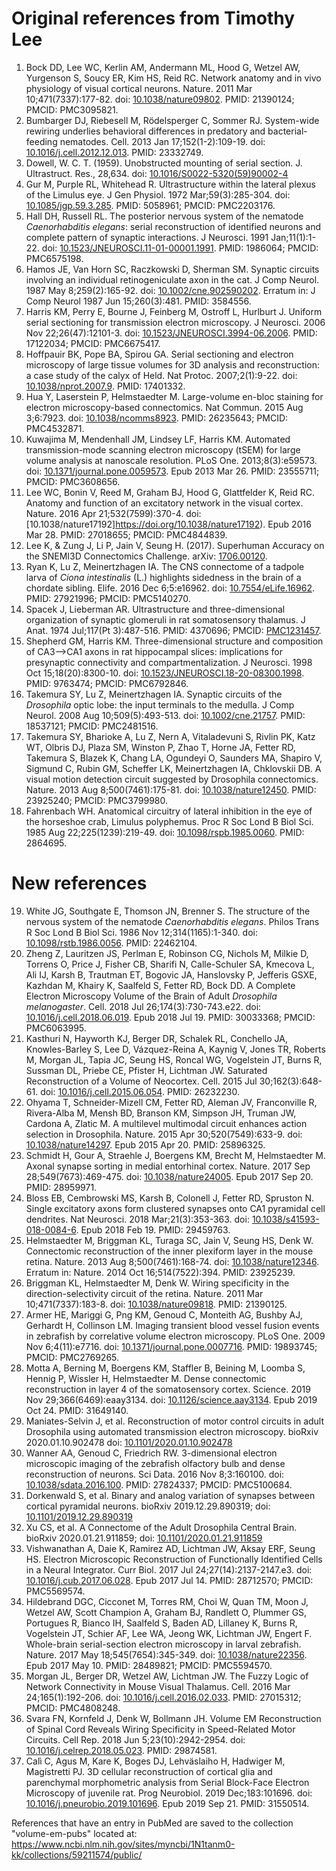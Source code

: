 # Original references from Timothy Lee
1. Bock DD, Lee WC, Kerlin AM, Andermann ML, Hood G, Wetzel AW, Yurgenson S, Soucy ER, Kim HS, Reid RC. Network anatomy and in vivo physiology of visual cortical neurons. Nature. 2011 Mar 10;471(7337):177-82. doi: [10.1038/nature09802](https://doi.org/10.1038/nature09802). PMID: 21390124; PMCID: PMC3095821.
2. Bumbarger DJ, Riebesell M, R&ouml;delsperger C, Sommer RJ. System-wide rewiring underlies behavioral differences in predatory and bacterial-feeding nematodes. Cell. 2013 Jan 17;152(1-2):109-19. doi: [10.1016/j.cell.2012.12.013](https://doi.org/10.1016/j.cell.2012.12.013). PMID: 23332749.  
3. Dowell, W. C. T. (1959). Unobstructed mounting of serial section. J. Ultrastruct. Res., 28,634. doi: [10.1016/S0022-5320(59)90002-4](https://doi.org/10.1016/S0022-5320(59)90002-4)
4. Gur M, Purple RL, Whitehead R. Ultrastructure within the lateral plexus of the Limulus eye. J Gen Physiol. 1972 Mar;59(3):285-304. doi: [10.1085/jgp.59.3.285](https://doi.org/10.1085/jgp.59.3.285). PMID: 5058961; PMCID: PMC2203176.
5. Hall DH, Russell RL. The posterior nervous system of the nematode *Caenorhabditis elegans*: serial reconstruction of identified neurons and complete pattern of synaptic interactions. J Neurosci. 1991 Jan;11(1):1-22. doi: [10.1523/JNEUROSCI.11-01-00001.1991](https://doi.org/10.1523/jneurosci.11-01-00001.1991). PMID: 1986064; PMCID: PMC6575198.
6. Hamos JE, Van Horn SC, Raczkowski D, Sherman SM. Synaptic circuits involving an individual retinogeniculate axon in the cat. J Comp Neurol. 1987 May 8;259(2):165-92. doi: [10.1002/cne.902590202](https://doi.org/10.1002/cne.902590202). Erratum in: J Comp Neurol 1987 Jun 15;260(3):481. PMID: 3584556.
7. Harris KM, Perry E, Bourne J, Feinberg M, Ostroff L, Hurlburt J. Uniform serial sectioning for transmission electron microscopy. J Neurosci. 2006 Nov 22;26(47):12101-3. doi: [10.1523/JNEUROSCI.3994-06.2006](https://doi.org/10.1523/jneurosci.3994-06.2006). PMID: 17122034; PMCID: PMC6675417.
8. Hoffpauir BK, Pope BA, Spirou GA. Serial sectioning and electron microscopy of large tissue volumes for 3D analysis and reconstruction: a case study of the calyx of Held. Nat Protoc. 2007;2(1):9-22. doi: [10.1038/nprot.2007.9](https://doi.org/10.1038/nprot.2007.9). PMID: 17401332.
9. Hua Y, Laserstein P, Helmstaedter M. Large-volume en-bloc staining for electron microscopy-based connectomics. Nat Commun. 2015 Aug 3;6:7923. doi: [10.1038/ncomms8923](https://doi.org/10.1038/ncomms8923). PMID: 26235643; PMCID: PMC4532871.
10.	Kuwajima M, Mendenhall JM, Lindsey LF, Harris KM. Automated transmission-mode scanning electron microscopy (tSEM) for large volume analysis at nanoscale resolution. PLoS One. 2013;8(3):e59573. doi: [10.1371/journal.pone.0059573](https://doi.org/10.1371/journal.pone.0059573). Epub 2013 Mar 26. PMID: 23555711; PMCID: PMC3608656. 
11. Lee WC, Bonin V, Reed M, Graham BJ, Hood G, Glattfelder K, Reid RC. Anatomy and function of an excitatory network in the visual cortex. Nature. 2016 Apr 21;532(7599):370-4. doi: [10.1038/nature17192]https://doi.org/10.1038/nature17192). Epub 2016 Mar 28. PMID: 27018655; PMCID: PMC4844839.
12. Lee K, & Zung J, Li P, Jain V, Seung H. (2017). Superhuman Accuracy on the SNEMI3D Connectomics Challenge. arXiv: [1706.00120](https://arxiv.org/abs/1706.00120v1).
13. Ryan K, Lu Z, Meinertzhagen IA. The CNS connectome of a tadpole larva of *Ciona intestinalis* (L.) highlights sidedness in the brain of a chordate sibling. Elife. 2016 Dec 6;5:e16962. doi: [10.7554/eLife.16962](https://doi.org/10.7554/elife.16962). PMID: 27921996; PMCID: PMC5140270.
14.	Spacek J, Lieberman AR. Ultrastructure and three-dimensional organization of synaptic glomeruli in rat somatosensory thalamus. J Anat. 1974 Jul;117(Pt 3):487-516. PMID: 4370696; PMCID: [PMC1231457](http://www.ncbi.nlm.nih.gov/pmc/articles/pmc1231457/).
15. Shepherd GM, Harris KM. Three-dimensional structure and composition of CA3-->CA1 axons in rat hippocampal slices: implications for presynaptic connectivity and compartmentalization. J Neurosci. 1998 Oct 15;18(20):8300-10. doi: [10.1523/JNEUROSCI.18-20-08300.1998](https://doi.org/10.1523/jneurosci.18-20-08300.1998). PMID: 9763474; PMCID: PMC6792846.
16. Takemura SY, Lu Z, Meinertzhagen IA. Synaptic circuits of the *Drosophila* optic lobe: the input terminals to the medulla. J Comp Neurol. 2008 Aug 10;509(5):493-513. doi: [10.1002/cne.21757](https://doi.org/10.1002/cne.21757). PMID: 18537121; PMCID: PMC2481516.
17. Takemura SY, Bharioke A, Lu Z, Nern A, Vitaladevuni S, Rivlin PK, Katz WT, Olbris DJ, Plaza SM, Winston P, Zhao T, Horne JA, Fetter RD, Takemura S, Blazek K, Chang LA, Ogundeyi O, Saunders MA, Shapiro V, Sigmund C, Rubin GM, Scheffer LK, Meinertzhagen IA, Chklovskii DB. A visual motion detection circuit suggested by Drosophila connectomics. Nature. 2013 Aug 8;500(7461):175-81. doi: [10.1038/nature12450](http://doi.org/10.1038/nature12450). PMID: 23925240; PMCID: PMC3799980.
18. Fahrenbach WH. Anatomical circuitry of lateral inhibition in the eye of the horseshoe crab, Limulus polyphemus. Proc R Soc Lond B Biol Sci. 1985 Aug 22;225(1239):219-49. doi: [10.1098/rspb.1985.0060](https://doi.org/10.1098/rspb.1985.0060). PMID: 2864695.


# New references

19. White JG, Southgate E, Thomson JN, Brenner S. The structure of the nervous system of the nematode *Caenorhabditis elegans*. Philos Trans R Soc Lond B Biol Sci. 1986 Nov 12;314(1165):1-340. doi: [10.1098/rstb.1986.0056](https://doi.org/10.1098/rstb.1986.0056). PMID: 22462104.
20. Zheng Z, Lauritzen JS, Perlman E, Robinson CG, Nichols M, Milkie D, Torrens O, Price J, Fisher CB, Sharifi N, Calle-Schuler SA, Kmecova L, Ali IJ, Karsh B, Trautman ET, Bogovic JA, Hanslovsky P, Jefferis GSXE, Kazhdan M, Khairy K, Saalfeld S, Fetter RD, Bock DD. A Complete Electron Microscopy Volume of the Brain of Adult *Drosophila melanogaster*. Cell. 2018 Jul 26;174(3):730-743.e22. doi: [10.1016/j.cell.2018.06.019](https://doi.org/10.1016/j.cell.2018.06.019). Epub 2018 Jul 19. PMID: 30033368; PMCID: PMC6063995.
21.	Kasthuri N, Hayworth KJ, Berger DR, Schalek RL, Conchello JA, Knowles-Barley S, Lee D, V&aacute;zquez-Reina A, Kaynig V, Jones TR, Roberts M, Morgan JL, Tapia JC, Seung HS, Roncal WG, Vogelstein JT, Burns R, Sussman DL, Priebe CE, Pfister H, Lichtman JW. Saturated Reconstruction of a Volume of Neocortex. Cell. 2015 Jul 30;162(3):648-61. doi: [10.1016/j.cell.2015.06.054](https://doi.org/10.1016/j.cell.2015.06.054). PMID: 26232230.
22.	Ohyama T, Schneider-Mizell CM, Fetter RD, Aleman JV, Franconville R, Rivera-Alba M, Mensh BD, Branson KM, Simpson JH, Truman JW, Cardona A, Zlatic M. A multilevel multimodal circuit enhances action selection in Drosophila. Nature. 2015 Apr 30;520(7549):633-9. doi: [10.1038/nature14297](https://doi.org/10.1038/nature14297). Epub 2015 Apr 20. PMID: 25896325.
23. Schmidt H, Gour A, Straehle J, Boergens KM, Brecht M, Helmstaedter M. Axonal synapse sorting in medial entorhinal cortex. Nature. 2017 Sep 28;549(7673):469-475. doi: [10.1038/nature24005](https://doi.org/10.1038/nature24005). Epub 2017 Sep 20. PMID: 28959971.
24. Bloss EB, Cembrowski MS, Karsh B, Colonell J, Fetter RD, Spruston N. Single excitatory axons form clustered synapses onto CA1 pyramidal cell dendrites. Nat Neurosci. 2018 Mar;21(3):353-363. doi: [10.1038/s41593-018-0084-6](https://doi.org/10.1038/s41593-018-0084-6). Epub 2018 Feb 19. PMID: 29459763.
25. Helmstaedter M, Briggman KL, Turaga SC, Jain V, Seung HS, Denk W. Connectomic reconstruction of the inner plexiform layer in the mouse retina. Nature. 2013 Aug 8;500(7461):168-74. doi: [10.1038/nature12346](https://doi.org/10.1038/nature12346). Erratum in: Nature. 2014 Oct 16;514(7522):394. PMID: 23925239.
26. Briggman KL, Helmstaedter M, Denk W. Wiring specificity in the direction-selectivity circuit of the retina. Nature. 2011 Mar 10;471(7337):183-8. doi: [10.1038/nature09818](https://doi.org/10.1038/nature09818). PMID: 21390125.
27. Armer HE, Mariggi G, Png KM, Genoud C, Monteith AG, Bushby AJ, Gerhardt H, Collinson LM. Imaging transient blood vessel fusion events in zebrafish by correlative volume electron microscopy. PLoS One. 2009 Nov 6;4(11):e7716. doi: [10.1371/journal.pone.0007716](https://doi.org/10.1371/journal.pone.0007716). PMID: 19893745; PMCID: PMC2769265.
28. Motta A, Berning M, Boergens KM, Staffler B, Beining M, Loomba S, Hennig P, Wissler H, Helmstaedter M. Dense connectomic reconstruction in layer 4 of the somatosensory cortex. Science. 2019 Nov 29;366(6469):eaay3134. doi: [10.1126/science.aay3134](https://doi.org/10.1126/science.aay3134). Epub 2019 Oct 24. PMID: 31649140.
29. Maniates-Selvin J, et al. Reconstruction of motor control circuits in adult Drosophila using automated transmission electron microscopy. bioRxiv 2020.01.10.902478 doi: [10.1101/2020.01.10.902478](https://doi.org/10.1101/2020.01.10.902478)
30. Wanner AA, Genoud C, Friedrich RW. 3-dimensional electron microscopic imaging of the zebrafish olfactory bulb and dense reconstruction of neurons. Sci Data. 2016 Nov 8;3:160100. doi: [10.1038/sdata.2016.100](https://doi.org/10.1038/sdata.2016.100). PMID: 27824337; PMCID: PMC5100684.
31. Dorkenwald S, et al. Binary and analog variation of synapses between cortical pyramidal neurons. bioRxiv 2019.12.29.890319; doi: [10.1101/2019.12.29.890319](https://doi.org/10.1101/2019.12.29.890319)
32. Xu CS, et al. A Connectome of the Adult Drosophila Central Brain. bioRxiv 2020.01.21.911859; doi: [10.1101/2020.01.21.911859](https://doi.org/10.1101/2020.01.21.911859)
33. Vishwanathan A, Daie K, Ramirez AD, Lichtman JW, Aksay ERF, Seung HS. Electron Microscopic Reconstruction of Functionally Identified Cells in a Neural Integrator. Curr Biol. 2017 Jul 24;27(14):2137-2147.e3. doi: [10.1016/j.cub.2017.06.028](https://doi.org/10.1016/j.cub.2017.06.028). Epub 2017 Jul 14. PMID: 28712570; PMCID: PMC5569574.
34. Hildebrand DGC, Cicconet M, Torres RM, Choi W, Quan TM, Moon J, Wetzel AW, Scott Champion A, Graham BJ, Randlett O, Plummer GS, Portugues R, Bianco IH, Saalfeld S, Baden AD, Lillaney K, Burns R, Vogelstein JT, Schier AF, Lee WA, Jeong WK, Lichtman JW, Engert F. Whole-brain serial-section electron microscopy in larval zebrafish. Nature. 2017 May 18;545(7654):345-349. doi: [10.1038/nature22356](https://doi.org/10.1038/nature22356). Epub 2017 May 10. PMID: 28489821; PMCID: PMC5594570.
35. Morgan JL, Berger DR, Wetzel AW, Lichtman JW. The Fuzzy Logic of Network Connectivity in Mouse Visual Thalamus. Cell. 2016 Mar 24;165(1):192-206. doi: [10.1016/j.cell.2016.02.033](https://doi.org/10.1016/j.cell.2016.02.033). PMID: 27015312; PMCID: PMC4808248.
36. Svara FN, Kornfeld J, Denk W, Bollmann JH. Volume EM Reconstruction of Spinal Cord Reveals Wiring Specificity in Speed-Related Motor Circuits. Cell Rep. 2018 Jun 5;23(10):2942-2954. doi: [10.1016/j.celrep.2018.05.023](https://doi.org/10.1016/j.celrep.2018.05.023). PMID: 29874581.
37. Calì C, Agus M, Kare K, Boges DJ, Lehväslaiho H, Hadwiger M, Magistretti PJ. 3D cellular reconstruction of cortical glia and parenchymal morphometric analysis from Serial Block-Face Electron Microscopy of juvenile rat. Prog Neurobiol. 2019 Dec;183:101696. doi: [10.1016/j.pneurobio.2019.101696](https://doi.org/10.1016/j.pneurobio.2019.101696). Epub 2019 Sep 21. PMID: 31550514.


References that have an entry in PubMed are saved to the collection "volume-em-pubs" located at: 
https://www.ncbi.nlm.nih.gov/sites/myncbi/1N1tanm0-kk/collections/59211574/public/